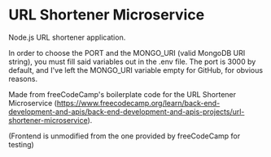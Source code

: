 # URL Shortener Microservice

Node.js URL shortener application.

In order to choose the PORT and the MONGO_URI (valid MongoDB URI string), you must fill said variables out in the .env file. The port is 3000 by default, and I've left the MONGO_URI variable empty for GitHub, for obvious reasons.
 
Made from freeCodeCamp's boilerplate code for the URL Shortener Microservice (https://www.freecodecamp.org/learn/back-end-development-and-apis/back-end-development-and-apis-projects/url-shortener-microservice).

(Frontend is unmodified from the one provided by freeCodeCamp for testing)
